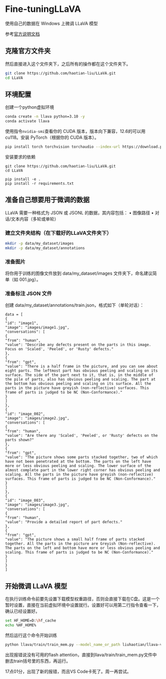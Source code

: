 # Fine-tuningLLaVA
使用自己的数据在 Windows 上微调 LLaVA 模型

参考[官方说明文档](https://github.com/haotian-liu/LLaVA/blob/main/docs/Windows.md)

## 克隆官方文件夹
然后直接进入这个文件夹下，之后所有的操作都在这个文件夹下。
```bash
git clone https://github.com/haotian-liu/LLaVA.git
cd LLaVA
```

## 环境配置

创建一个python虚拟环境
```bash
conda create -n llava python=3.10 -y 
conda activate llava
```

使用指令`nvidia-smi`查看你的 CUDA 版本，版本向下兼容，12.6的可以用cu118。安装 PyTorch（根据你的 CUDA 版本）。


```bash
pip install torch torchvision torchaudio --index-url https://download.pytorch.org/whl/cu118
```

安装要求的依赖

```
git clone https://github.com/haotian-liu/LLaVA.git
cd LLaVA

pip install -e . 
pip install -r requirements.txt
```

## 准备自己想要用于微调的数据

LLaVA 需要一种格式为 JSON 或 JSONL 的数据，其内容包括： 
• 图像路径 
• 对话/文本内容（多轮或单轮）

### 建立文件夹结构（在下载好的LLaVA文件夹下）
```bash
mkdir -p data/my_dataset/images 
mkdir -p data/my_dataset/annotations
```

### 准备图片
将你用于训练的图像文件放到 data/my_dataset/images 文件夹下，命名建议简单（如 001.jpg）。

### 准备标注 JSON 文件
创建 data/my_dataset/annotations/train.json，格式如下（单轮对话）：
```
data = [
{
"id": "image1",
"image": "images/image1.jpg",
"conversations": [
{
"from": "human",
"value": "Describe any defects present on the parts in this image. Focus on 'Scaled', 'Peeled', or 'Rusty' defects."
},
{
"from": "gpt",
"value": "There is a half frame in the picture, and you can see about eight parts. The leftmost part has obvious peeling and scaling on its surface. The side of the part next to it, that is, in the middle of the pile of parts, also has obvious peeling and scaling. The part at the bottom has obvious peeling and scaling on its surface. All the parts in the picture have greyish (non-reflective) surfaces. This frame of parts is judged to be NC (Non-Conformance)."
}
]
},
{
"id": "image_002",
"image": "images/image2.jpg",
"conversations": [
{
"from": "human",
"value": "Are there any 'Scaled', 'Peeled', or 'Rusty' defects on the parts shown?"
},
{
"from": "gpt",
"value": "The picture shows some parts stacked together, two of which have not been penetrated at the bottom. The parts on the left have more or less obvious peeling and scaling. The lower surface of the almost complete part in the lower right corner has obvious peeling and scaling. All the parts in the picture have greyish (non-reflective) surfaces. This frame of parts is judged to be NC (Non-Conformance)."
}
]
},
{
"id": "image_003",
"image": "images/image3.jpg",
"conversations": [
{
"from": "human",
"value": "Provide a detailed report of part defects."
},
{
"from": "gpt",
"value": "The picture shows a small half frame of parts stacked together. All the parts in the picture are Greyish (Non-reflective). The parts on the left and bottom have more or less obvious peeling and scaling. This frame of parts is judged to be NC (Non-Conformance)."
}
]
}
]
```

## 开始微调 LLaVA 模型

在执行训练命令前要先设置下载模型权重路径，否则会直接下载在C盘。这是一个暂时设置，直接在当前虚拟环境中设置就行。设置好可以用第二行指令查看一下，确认已经设置好。
```bash
set HF_HOME=D:\hf_cache
echo %HF_HOME% 
```

然后运行这个命令开始训练
```bash
python llava/train/train_mem.py --model_name_or_path liuhaotian/llava-v1.5-7b --version v1 --data_path data/my_dataset/annotations/train.json --image_folder data/my_dataset/images --vision_tower openai/clip-vit-large-patch14-336 --mm_projector_type mlp2x_gelu --image_aspect_ratio pad --tune_mm_mlp_adapter True --fp16 True --output_dir ./checkpoints/llava-mydata-v1.5-7b --num_train_epochs 3 --per_device_train_batch_size 4 --per_device_eval_batch_size 4 --gradient_accumulation_steps 2 --evaluation_strategy "no" --save_strategy "epoch" --learning_rate 2e-5 --save_total_limit 2 --logging_steps 10 --tf32 True --model_max_length 2048 --gradient_checkpointing True --dataloader_num_workers 0
```

出现报错说没有可用的flash attention，直接到llava/train/train_mem.py文件中删去train括号里的东西，再运行。

17点01分，出现了新的报错，而且VS Code卡死了。周一再尝试。
